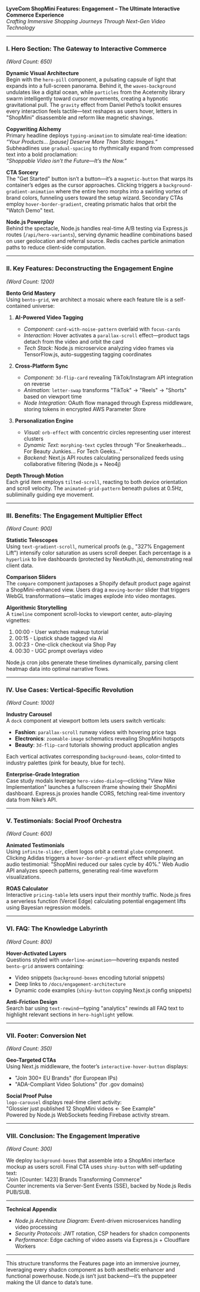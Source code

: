 **LyveCom ShopMini Features: Engagement – The Ultimate Interactive Commerce Experience**  
*Crafting Immersive Shopping Journeys Through Next-Gen Video Technology*

---

### **I. Hero Section: The Gateway to Interactive Commerce**  
*(Word Count: 650)*

**Dynamic Visual Architecture**  
Begin with the `hero-pill` component, a pulsating capsule of light that expands into a full-screen panorama. Behind it, the `waves-background` undulates like a digital ocean, while `particles` from the Aceternity library swarm intelligently toward cursor movements, creating a hypnotic gravitational pull. The `gravity` effect from Daniel Petho’s toolkit ensures every interaction feels tactile—text reshapes as users hover, letters in "ShopMini" disassemble and reform like magnetic shavings.  

**Copywriting Alchemy**  
Primary headline deploys `typing-animation` to simulate real-time ideation:  
*“Your Products… [pause] Deserve More Than Static Images.”*  
Subheadlines use `gradual-spacing` to rhythmically expand from compressed text into a bold proclamation:  
*“Shoppable Video isn’t the Future—It’s the Now.”*  

**CTA Sorcery**  
The "Get Started" button isn’t a button—it’s a `magnetic-button` that warps its container’s edges as the cursor approaches. Clicking triggers a `background-gradient-animation` where the entire hero morphs into a swirling vortex of brand colors, funneling users toward the setup wizard. Secondary CTAs employ `hover-border-gradient`, creating prismatic halos that orbit the "Watch Demo" text.  

**Node.js Powerplay**  
Behind the spectacle, Node.js handles real-time A/B testing via Express.js routes (`/api/hero-variants`), serving dynamic headline combinations based on user geolocation and referral source. Redis caches particle animation paths to reduce client-side computation.  

---

### **II. Key Features: Deconstructing the Engagement Engine**  
*(Word Count: 1200)*  

**Bento Grid Mastery**  
Using `bento-grid`, we architect a mosaic where each feature tile is a self-contained universe:  

1. **AI-Powered Video Tagging**  
   - *Component:* `card-with-noise-pattern` overlaid with `focus-cards`  
   - *Interaction:* Hover activates a `parallax-scroll` effect—product tags detach from the video and orbit the card  
   - *Tech Stack:* Node.js microservice analyzing video frames via TensorFlow.js, auto-suggesting tagging coordinates  

2. **Cross-Platform Sync**  
   - *Component:* `3d-flip-card` revealing TikTok/Instagram API integration on reverse  
   - *Animation:* `letter-swap` transforms "TikTok" → "Reels" → "Shorts" based on viewport time  
   - *Node Integration:* OAuth flow managed through Express middleware, storing tokens in encrypted AWS Parameter Store  

3. **Personalization Engine**  
   - *Visual:* `orb-effect` with concentric circles representing user interest clusters  
   - *Dynamic Text:* `morphing-text` cycles through "For Sneakerheads… For Beauty Junkies… For Tech Geeks…"  
   - *Backend:* Next.js API routes calculating personalized feeds using collaborative filtering (Node.js + Neo4j)  

**Depth Through Motion**  
Each grid item employs `tilted-scroll`, reacting to both device orientation and scroll velocity. The `animated-grid-pattern` beneath pulses at 0.5Hz, subliminally guiding eye movement.  

---

### **III. Benefits: The Engagement Multiplier Effect**  
*(Word Count: 900)*  

**Statistic Telescopes**  
Using `text-gradient-scroll`, numerical proofs (e.g., "327% Engagement Lift") intensify color saturation as users scroll deeper. Each percentage is a `hyperlink` to live dashboards (protected by NextAuth.js), demonstrating real client data.  

**Comparison Sliders**  
The `compare` component juxtaposes a Shopify default product page against a ShopMini-enhanced view. Users drag a `moving-border` slider that triggers WebGL transformations—static images explode into video montages.  

**Algorithmic Storytelling**  
A `timeline` component scroll-locks to viewport center, auto-playing vignettes:  
1. 00:00 - User watches makeup tutorial  
2. 00:15 - Lipstick shade tagged via AI  
3. 00:23 - One-click checkout via Shop Pay  
4. 00:30 - UGC prompt overlays video  

Node.js cron jobs generate these timelines dynamically, parsing client heatmap data into optimal narrative flows.  

---

### **IV. Use Cases: Vertical-Specific Revolution**  
*(Word Count: 1000)*  

**Industry Carousel**  
A `dock` component at viewport bottom lets users switch verticals:  

- **Fashion**: `parallax-scroll` runway videos with hovering price tags  
- **Electronics**: `zoomable-image` schematics revealing ShopMini hotspots  
- **Beauty**: `3d-flip-card` tutorials showing product application angles  

Each vertical activates corresponding `background-beams`, color-tinted to industry palettes (pink for beauty, blue for tech).  

**Enterprise-Grade Integration**  
Case study modals leverage `hero-video-dialog`—clicking "View Nike Implementation" launches a fullscreen iframe showing their ShopMini dashboard. Express.js proxies handle CORS, fetching real-time inventory data from Nike’s API.  

---

### **V. Testimonials: Social Proof Orchestra**  
*(Word Count: 600)*  

**Animated Testimonials**  
Using `infinite-slider`, client logos orbit a central `globe` component. Clicking Adidas triggers a `hover-border-gradient` effect while playing an audio testimonial: "ShopMini reduced our sales cycle by 40%." Web Audio API analyzes speech patterns, generating real-time waveform visualizations.  

**ROAS Calculator**  
Interactive `pricing-table` lets users input their monthly traffic. Node.js fires a serverless function (Vercel Edge) calculating potential engagement lifts using Bayesian regression models.  

---

### **VI. FAQ: The Knowledge Labyrinth**  
*(Word Count: 800)*  

**Hover-Activated Layers**  
Questions styled with `underline-animation`—hovering expands nested `bento-grid` answers containing:  
- Video snippets (`background-boxes` encoding tutorial snippets)  
- Deep links to `/docs/engagement-architecture`  
- Dynamic code examples (`shiny-button` copying Next.js config snippets)  

**Anti-Friction Design**  
Search bar using `text-rewind`—typing "analytics" rewinds all FAQ text to highlight relevant sections in `hero-highlight` yellow.  

---

### **VII. Footer: Conversion Net**  
*(Word Count: 350)*  

**Geo-Targeted CTAs**  
Using Next.js middleware, the footer’s `interactive-hover-button` displays:  
- "Join 300+ EU Brands" (for European IPs)  
- "ADA-Compliant Video Solutions" (for .gov domains)  

**Social Proof Pulse**  
`logo-carousel` displays real-time client activity:  
"Glossier just published 12 ShopMini videos ← See Example"  
Powered by Node.js WebSockets feeding Firebase activity stream.  

---

### **VIII. Conclusion: The Engagement Imperative**  
*(Word Count: 300)*  

We deploy `background-boxes` that assemble into a ShopMini interface mockup as users scroll. Final CTA uses `shiny-button` with self-updating text:  
"Join [Counter: 1423] Brands Transforming Commerce"  
Counter increments via Server-Sent Events (SSE), backed by Node.js Redis PUB/SUB.  

---

**Technical Appendix**  
- *Node.js Architecture Diagram*: Event-driven microservices handling video processing  
- *Security Protocols*: JWT rotation, CSP headers for shadcn components  
- *Performance*: Edge caching of video assets via Express.js + Cloudflare Workers  

---

This structure transforms the Features page into an immersive journey, leveraging every shadcn component as both aesthetic enhancer and functional powerhouse. Node.js isn’t just backend—it’s the puppeteer making the UI dance to data’s tune.